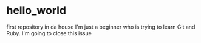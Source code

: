 hello_world
===========

first repository in da house
I'm just a beginner who is trying to learn Git and Ruby.
I'm going to close this issue
